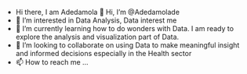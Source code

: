 - Hi there, I am Adedamola  👋 Hi, I’m @Adedamolade
- 👀 I’m interested in Data Analysis, Data interest me 
- 🌱 I’m currently learning how to do wonders with Data. I am ready to explore the analysis and visualization part of Data.
- 💞️ I’m looking to collaborate on using Data to make meaningful insight and informed decisions especially in the Health sector
- 📫 How to reach me ...

<!---
Adedamolade/Adedamolade is a ✨ special ✨ repository because its `README.md` (this file) appears on your GitHub profile.
You can click the Preview link to take a look at your changes.
--->
